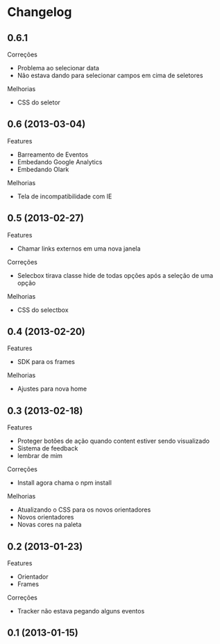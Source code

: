 Changelog
=========

## 0.6.1

Correções
- Problema ao selecionar data
- Não estava dando para selecionar campos em cima de seletores

Melhorias
- CSS do seletor

## 0.6 (2013-03-04)

Features
- Barreamento de Eventos
- Embedando Google Analytics
- Embedando Olark

Melhorias
- Tela de incompatibilidade com IE

## 0.5 (2013-02-27)

Features
- Chamar links externos em uma nova janela

Correções
- Selecbox tirava classe hide de todas opções após a seleção de uma opção

Melhorias
- CSS do selectbox

## 0.4 (2013-02-20)

Features
- SDK para os frames

Melhorias
- Ajustes para nova home

## 0.3 (2013-02-18)

Features
- Proteger botões de ação quando content estiver sendo visualizado
- Sistema de feedback
- lembrar de mim

Correções
- Install agora chama o npm install

Melhorias
- Atualizando o CSS para os novos orientadores
- Novos orientadores
- Novas cores na paleta

## 0.2 (2013-01-23)

Features
- Orientador
- Frames

Correções
- Tracker não estava pegando alguns eventos

## 0.1 (2013-01-15)
